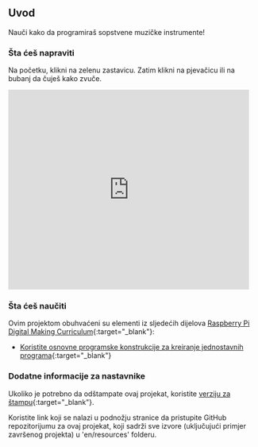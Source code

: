 ## Uvod

Nauči kako da programiraš sopstvene muzičke instrumente!

### Šta ćeš napraviti

Na početku, klikni na zelenu zastavicu. Zatim klikni na pjevačicu ili na bubanj da čuješ kako zvuče.

<div class="scratch-preview">
  <iframe allowtransparency="true" width="485" height="402" src="https://scratch.mit.edu/projects/embed/26741186/?autostart=false" frameborder="0"></iframe>
</div>

### Šta ćeš naučiti

Ovim projektom obuhvaćeni su elementi iz sljedećih dijelova [Raspberry Pi Digital Making Curriculum](http://rpf.io/curriculum){:target="_blank"}:

+ [Koristite osnovne programske konstrukcije za kreiranje jednostavnih programa](https://www.raspberrypi.org/curriculum/programming/creator){:target="_blank"}

### Dodatne informacije za nastavnike

Ukoliko je potrebno da odštampate ovaj projekat, koristite [verziju za štampu](https://projects.raspberrypi.org/en/projects/rock-band/print){:target="_blank"}.

Koristite link koji se nalazi u podnožju stranice da pristupite GitHub repozitorijumu za ovaj projekat, koji sadrži sve izvore (uključujući primjer završenog projekta) u 'en/resources' folderu.